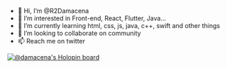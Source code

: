 - 👋 Hi, I’m @R2Damacena
- 👀 I’m interested in Front-end, React, Flutter, Java...
- 🌱 I’m currently learning html, css, js, java, c++, swift and other things
- 💞️ I’m looking to collaborate on community
- 📫 Reach me on twitter

<!---
R2Damacena/R2Damacena is a ✨ special ✨ repository because its `README.md` (this file) appears on your GitHub profile.
You can click the Preview link to take a look at your changes.
--->
[![@damacena's Holopin board](https://holopin.me/damacena)](https://holopin.io/@damacena)
